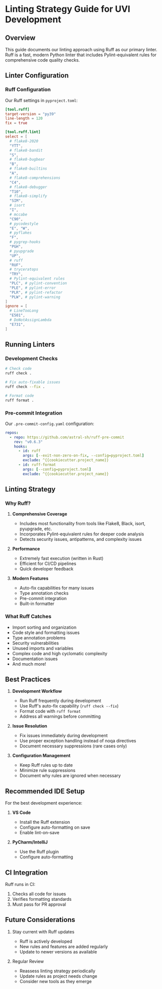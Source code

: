 # Linting Strategy Guide for UVI Development

## Overview

This guide documents our linting approach using Ruff as our primary linter. Ruff is a fast, modern Python linter that includes Pylint-equivalent rules for comprehensive code quality checks.

## Linter Configuration

### Ruff Configuration

Our Ruff settings in `pyproject.toml`:

```toml
[tool.ruff]
target-version = "py39"
line-length = 120
fix = true

[tool.ruff.lint]
select = [
  # flake8-2020
  "YTT",
  # flake8-bandit
  "S",
  # flake8-bugbear
  "B",
  # flake8-builtins
  "A",
  # flake8-comprehensions
  "C4",
  # flake8-debugger
  "T10",
  # flake8-simplify
  "SIM",
  # isort
  "I",
  # mccabe
  "C90",
  # pycodestyle
  "E", "W",
  # pyflakes
  "F",
  # pygrep-hooks
  "PGH",
  # pyupgrade
  "UP",
  # ruff
  "RUF",
  # tryceratops
  "TRY",
  # Pylint-equivalent rules
  "PLC", # pylint-convention
  "PLE", # pylint-error
  "PLR", # pylint-refactor
  "PLW", # pylint-warning
]
ignore = [
  # LineTooLong
  "E501",
  # DoNotAssignLambda
  "E731",
]
```

## Running Linters

### Development Checks

```bash
# Check code
ruff check .

# Fix auto-fixable issues
ruff check --fix .

# Format code
ruff format .
```

### Pre-commit Integration

Our `.pre-commit-config.yaml` configuration:

```yaml
repos:
  - repo: https://github.com/astral-sh/ruff-pre-commit
    rev: "v0.6.3"
    hooks:
      - id: ruff
        args: [--exit-non-zero-on-fix, --config=pyproject.toml]
        exclude: ^{{cookiecutter.project_name}}
      - id: ruff-format
        args: [--config=pyproject.toml]
        exclude: ^{{cookiecutter.project_name}}
```

## Linting Strategy

### Why Ruff?

1. **Comprehensive Coverage**

   - Includes most functionality from tools like Flake8, Black, isort, pyupgrade, etc.
   - Incorporates Pylint-equivalent rules for deeper code analysis
   - Detects security issues, antipatterns, and complexity issues

2. **Performance**

   - Extremely fast execution (written in Rust)
   - Efficient for CI/CD pipelines
   - Quick developer feedback

3. **Modern Features**
   - Auto-fix capabilities for many issues
   - Type annotation checks
   - Pre-commit integration
   - Built-in formatter

### What Ruff Catches

- Import sorting and organization
- Code style and formatting issues
- Type annotation problems
- Security vulnerabilities
- Unused imports and variables
- Complex code and high cyclomatic complexity
- Documentation issues
- And much more!

## Best Practices

1. **Development Workflow**

   - Run Ruff frequently during development
   - Use Ruff's auto-fix capability (`ruff check --fix`)
   - Format code with `ruff format`
   - Address all warnings before committing

2. **Issue Resolution**

   - Fix issues immediately during development
   - Use proper exception handling instead of noqa directives
   - Document necessary suppressions (rare cases only)

3. **Configuration Management**
   - Keep Ruff rules up to date
   - Minimize rule suppressions
   - Document why rules are ignored when necessary

## Recommended IDE Setup

For the best development experience:

1. **VS Code**

   - Install the Ruff extension
   - Configure auto-formatting on save
   - Enable lint-on-save

2. **PyCharm/IntelliJ**
   - Use the Ruff plugin
   - Configure auto-formatting

## CI Integration

Ruff runs in CI:

1. Checks all code for issues
2. Verifies formatting standards
3. Must pass for PR approval

## Future Considerations

1. Stay current with Ruff updates

   - Ruff is actively developed
   - New rules and features are added regularly
   - Update to newer versions as available

2. Regular Review
   - Reassess linting strategy periodically
   - Update rules as project needs change
   - Consider new tools as they emerge
